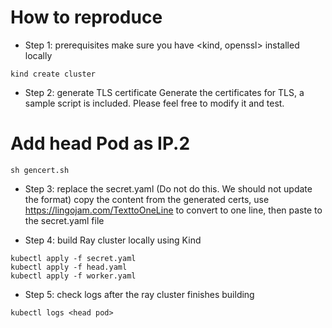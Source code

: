 # How to reproduce

- Step 1: prerequisites
make sure you have <kind, openssl> installed locally

```
kind create cluster
```

- Step 2: generate TLS certificate
Generate the certificates for TLS, a sample script is included. Please feel free to modify it and test.

# Add head Pod as IP.2

```
sh gencert.sh
```

- Step 3: replace the secret.yaml (Do not do this. We should not update the format)
copy the content from the generated certs, use <https://lingojam.com/TexttoOneLine> to convert to one line, then paste to the secret.yaml file

- Step 4: build Ray cluster locally using Kind

```
kubectl apply -f secret.yaml
kubectl apply -f head.yaml
kubectl apply -f worker.yaml
```

- Step 5: check logs after the ray cluster finishes building

```
kubectl logs <head pod>
```
